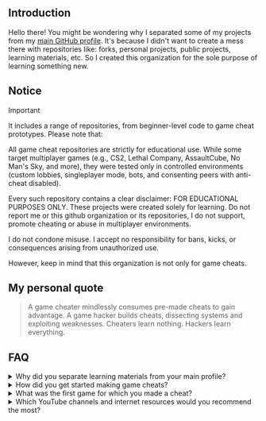 ## Introduction
Hello there! You might be wondering why I separated some of my projects from my [main GitHub profile](https://github.com/pilot2254). It's because I didn't want to create a mess there with repositories like: forks, personal projects, public projects, learning materials, etc. So I created this organization for the sole purpose of learning something new.

## Notice
> [!IMPORTANT]
> It includes a range of repositories, from beginner-level code to game cheat prototypes. Please note that:
>
> All game cheat repositories are strictly for educational use. While some target multiplayer games (e.g., CS2, Lethal Company, AssaultCube, No Man's Sky, and more), they were tested only in controlled environments (custom lobbies, singleplayer mode, bots, and consenting peers with anti-cheat disabled).
>
> Every such repository contains a clear disclaimer: FOR EDUCATIONAL PURPOSES ONLY. These projects were created solely for learning. Do not report me or this github organization or its repositories, I do not support, promote cheating or abuse in multiplayer environments.
>
> I do not condone misuse. I accept no responsibility for bans, kicks, or consequences arising from unauthorized use.
>
> However, keep in mind that this organization is not only for game cheats.

## My personal quote
> A game cheater mindlessly consumes pre-made cheats to gain advantage. A game hacker builds cheats, dissecting systems and exploiting weaknesses. Cheaters learn nothing. Hackers learn everything.

## FAQ

<details>

  <summary>Why did you separate learning materials from your main profile?</summary>
  <br />
  Like I said before, It's because I didn't want to create a mess there with repositories like: forks, personal projects, public projects, learning materials, etc.
  
---

</details>
<!-- ================================================ FAQ ITEM ================================================ -->
<details>

  <summary>How did you get started making game cheats?</summary>
  <br />
  Since I was studying app development at home and game development at school, I wondered how I could combine these two subjects to learn something new. I searched for tutorials online and started learning Cheat Engine. After I learned the basics, I started combining it with dnSpy, and I'm currently on my way to combining it with C++.

---

</details>
<!-- ================================================ FAQ ITEM ================================================ -->
<details>

  <summary>What was the first game for which you made a cheat?</summary>
  <br>
  Obviously, it was the Cheat Engine tutorial 😅.<br />
  But, to be honest, I don't really remember what the first game I made cheats for was. I think it was GTFO

---
  
</details>
<!-- ================================================ FAQ ITEM ================================================ -->
<details>

  <summary>Which YouTube channels and internet resources would you recommend the most?</summary>
  <br>
  
  **General Development & Learning:**
  
  - [GitHub](https://github.com) — Explore open-source projects for inspiration and ideas, especially if you're unsure what to build.
  - [Build Your Own X](https://github.com/codecrafters-io/build-your-own-x) — A curated list of practical projects and tutorials you can implement yourself.
  - [cplusplus.com](https://cplusplus.com/) — Comprehensive C++ documentation and references.
  - [Unity Learn](https://learn.unity.com/) — Official Unity tutorials and learning paths.
  - [BroCode](https://www.youtube.com/@BroCodez) — High-quality, free coding tutorials covering multiple topics.
  - [TheCherno](https://www.youtube.com/@TheCherno) — In-depth C++ programming lectures.
  - [FreeCodeCamp's UE5 Tutorial](https://youtu.be/6UlU_FsicK8) — Extensive Unreal Engine 5 tutorial covering Blueprints, Materials, Level Design, and C++.
  - [FreeCodeCamp](https://www.freecodecamp.org/) — Broad range of free programming tutorials and courses.
  
  **Game Hacking & Cheat Engine:**
  
  - [Swashed](https://www.youtube.com/@Swashed_) — Beginner-friendly Cheat Engine tutorials.
  - [Intigriti](https://www.youtube.com/@intigriti) — Another solid source for Cheat Engine beginners.
  - [GuidedHacking](https://www.youtube.com/@GuidedHacking) — Free YouTube tutorials plus paid content on their website.
  - [Cazz](https://www.youtube.com/@cazz) — Specialized in cheats for CS2, excellent content.
  - [manuroger](https://www.youtube.com/@manuroger112) — Some useful CS2 hacking videos; limited coverage.

---

</details>

<!--
<details>

  <summary>text text text</summary>
  <br>
  text text text

---
  
</details>
-->
